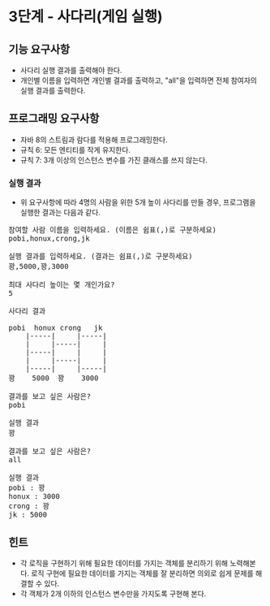 # 3단계 - 사다리(게임 실행)

## 기능 요구사항
- 사다리 실행 결과를 출력해야 한다.
- 개인별 이름을 입력하면 개인별 결과를 출력하고, "all"을 입력하면 전체 참여자의 실행 결과를 출력한다.

## 프로그래밍 요구사항
- 자바 8의 스트림과 람다를 적용해 프로그래밍한다.
- 규칙 6: 모든 엔티티를 작게 유지한다.
- 규칙 7: 3개 이상의 인스턴스 변수를 가진 클래스를 쓰지 않는다.

### 실행 결과
- 위 요구사항에 따라 4명의 사람을 위한 5개 높이 사다리를 만들 경우, 프로그램을 실행한 결과는 다음과 같다.
<pre>
참여할 사람 이름을 입력하세요. (이름은 쉼표(,)로 구분하세요)
pobi,honux,crong,jk

실행 결과를 입력하세요. (결과는 쉼표(,)로 구분하세요)
꽝,5000,꽝,3000

최대 사다리 높이는 몇 개인가요?
5

사다리 결과

pobi  honux crong   jk
    |-----|     |-----|
    |     |-----|     |
    |-----|     |     |
    |     |-----|     |
    |-----|     |-----|
꽝    5000  꽝    3000

결과를 보고 싶은 사람은?
pobi

실행 결과
꽝

결과를 보고 싶은 사람은?
all

실행 결과
pobi : 꽝
honux : 3000
crong : 꽝
jk : 5000
</pre>

## 힌트
- 각 로직을 구현하기 위해 필요한 데이터를 가지는 객체를 분리하기 위해 노력해본다. 로직 구현에 필요한 데이터를 가지는 객체를 잘 분리하면 의외로 쉽게 문제를 해결할 수 있다.
- 각 객체가 2개 이하의 인스턴스 변수만을 가지도록 구현해 본다.